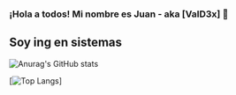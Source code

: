 ### ¡Hola a todos! Mi nombre es Juan - aka [ValD3x] 👋

## Soy ing en sistemas

![Anurag's GitHub stats](https://github-readme-stats.vercel.app/api?username=valdex55&show_icons=true&theme=tokyonight)

[![Top Langs](https://github-readme-stats.vercel.app/api/top-langs/?username=valdex55)]